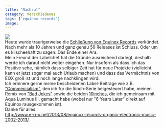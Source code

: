 ```yaml
---
title: "Nachruf"
category: Verschiedenes
tags: ['equinox records']
image: 
---
```


![](http://www.e-q-x.net/wp-content/uploads/2013/08/20130827_closure_px430.jpg)  
Heute wurde traurigerweise die [Schließung von Equinox Records](http://www.e-q-x.net/2013/08/equinox-records-organic-electronic-music-2002-2013/) verkündet. Nach mehr als 10 Jahren und ganz genau 50 Releases ist Schluss. Oder um es klischeehaft zu sagen: Das Ende einer Ära.  
Mein Freund der Labelchef hat die Gründe ausreichend darlegt, deshalb werde ich darauf nicht weiter eingehen. Nur insofern als dass ich das Positive sehe, nämlich dass selbiger Zeit hat für neue Projekte (vielleicht kann er jetzt sogar mal auch Urlaub machen) und dass das Vermächtnis von EQX groß ist und noch lange nachklingen wird.  
Ich erinnere gerne meine bescheidenen Label-Beiträge wie z.B. ["Commercialism"](http://www.youtube.com/watch?v=FiPzySY5ZX4), den ich für die 5inch-Serie beigesteuert habe, meinen Remix von ["Bad Jokes"](http://www.discogs.com/Ceschi-Count-On-It-Bad-Jokes/release/1862245) sowie die beiden [10inches](http://www.e-q-x.net/shop/music/vinyl/misanthrop-aqua-luminus-iii-ep-bundle-2x10/), die ich gemeinsam mit Aqua Luminus III. gemacht habe (wobei nur "6 Years Later" direkt auf Equinox rausgekommen ist).  
Danke für alles.  
<http://www.e-q-x.net/2013/08/equinox-records-organic-electronic-music-2002-2013/>